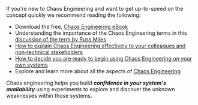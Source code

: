 If you're new to Chaos Engineering and want to get up-to-speed on the concept quickly we recommend reading the following:

* Download the free, [Chaos Engineering eBook](http://www.oreilly.com/webops-perf/free/chaos-engineering.csp)
* Understanding the importance of the Chaos Engineering terms in this [discussion of the term by Russ  Miles](https://medium.com/russmiles/chaos-engineering-why-the-label-matters-35ddbb974fa5)
* [How to explain Chaos Engineering effectively to your colleagues and non-technical stakeholders](https://medium.com/russmiles/chaos-engineering-for-the-business-17b723f26361)
* [How to decide you are ready to begin using Chaos Engineering on your own systems](https://medium.com/russmiles/are-you-ready-for-chaos-engineering-59b859091281)
* Explore and learn more about all the aspects of [Chaos Engineering](https://github.com/dastergon/awesome-chaos-engineering)

Chaos engineering helps you build ***confidence in your system's availability*** using experiments to explore and discover the unknown weaknesses within those systems.